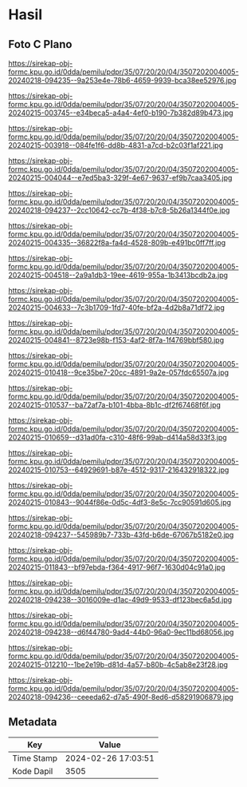 # Hasil

## Foto C Plano

https://sirekap-obj-formc.kpu.go.id/0dda/pemilu/pdpr/35/07/20/20/04/3507202004005-20240218-094235--9a253e4e-78b6-4659-9939-bca38ee52976.jpg

https://sirekap-obj-formc.kpu.go.id/0dda/pemilu/pdpr/35/07/20/20/04/3507202004005-20240215-003745--e34beca5-a4a4-4ef0-b190-7b382d89b473.jpg

https://sirekap-obj-formc.kpu.go.id/0dda/pemilu/pdpr/35/07/20/20/04/3507202004005-20240215-003918--084fe1f6-dd8b-4831-a7cd-b2c03f1af221.jpg

https://sirekap-obj-formc.kpu.go.id/0dda/pemilu/pdpr/35/07/20/20/04/3507202004005-20240215-004044--e7ed5ba3-329f-4e67-9637-ef9b7caa3405.jpg

https://sirekap-obj-formc.kpu.go.id/0dda/pemilu/pdpr/35/07/20/20/04/3507202004005-20240218-094237--2cc10642-cc7b-4f38-b7c8-5b26a1344f0e.jpg

https://sirekap-obj-formc.kpu.go.id/0dda/pemilu/pdpr/35/07/20/20/04/3507202004005-20240215-004335--36822f8a-fa4d-4528-809b-e491bc0ff7ff.jpg

https://sirekap-obj-formc.kpu.go.id/0dda/pemilu/pdpr/35/07/20/20/04/3507202004005-20240215-004518--2a9a1db3-19ee-4619-955a-1b3413bcdb2a.jpg

https://sirekap-obj-formc.kpu.go.id/0dda/pemilu/pdpr/35/07/20/20/04/3507202004005-20240215-004633--7c3b1709-1fd7-40fe-bf2a-4d2b8a71df72.jpg

https://sirekap-obj-formc.kpu.go.id/0dda/pemilu/pdpr/35/07/20/20/04/3507202004005-20240215-004841--8723e98b-f153-4af2-8f7a-1f4769bbf580.jpg

https://sirekap-obj-formc.kpu.go.id/0dda/pemilu/pdpr/35/07/20/20/04/3507202004005-20240215-010418--9ce35be7-20cc-4891-9a2e-057fdc65507a.jpg

https://sirekap-obj-formc.kpu.go.id/0dda/pemilu/pdpr/35/07/20/20/04/3507202004005-20240215-010537--ba72af7a-b101-4bba-8b1c-df2f67468f6f.jpg

https://sirekap-obj-formc.kpu.go.id/0dda/pemilu/pdpr/35/07/20/20/04/3507202004005-20240215-010659--d31ad0fa-c310-48f6-99ab-d414a58d33f3.jpg

https://sirekap-obj-formc.kpu.go.id/0dda/pemilu/pdpr/35/07/20/20/04/3507202004005-20240215-010753--64929691-b87e-4512-9317-216432918322.jpg

https://sirekap-obj-formc.kpu.go.id/0dda/pemilu/pdpr/35/07/20/20/04/3507202004005-20240215-010843--9044f86e-0d5c-4df3-8e5c-7cc90591d605.jpg

https://sirekap-obj-formc.kpu.go.id/0dda/pemilu/pdpr/35/07/20/20/04/3507202004005-20240218-094237--545989b7-733b-43fd-b6de-67067b5182e0.jpg

https://sirekap-obj-formc.kpu.go.id/0dda/pemilu/pdpr/35/07/20/20/04/3507202004005-20240215-011843--bf97ebda-f364-4917-96f7-1630d04c91a0.jpg

https://sirekap-obj-formc.kpu.go.id/0dda/pemilu/pdpr/35/07/20/20/04/3507202004005-20240218-094238--3016009e-d1ac-49d9-9533-df123bec6a5d.jpg

https://sirekap-obj-formc.kpu.go.id/0dda/pemilu/pdpr/35/07/20/20/04/3507202004005-20240218-094238--d6f44780-9ad4-44b0-96a0-9ec11bd68056.jpg

https://sirekap-obj-formc.kpu.go.id/0dda/pemilu/pdpr/35/07/20/20/04/3507202004005-20240215-012210--1be2e19b-d81d-4a57-b80b-4c5ab8e23f28.jpg

https://sirekap-obj-formc.kpu.go.id/0dda/pemilu/pdpr/35/07/20/20/04/3507202004005-20240218-094236--ceeeda62-d7a5-490f-8ed6-d58291906879.jpg


## Metadata

| Key        | Value               |
| ---------- | ------------------- |
| Time Stamp | 2024-02-26 17:03:51 |
| Kode Dapil | 3505                |



